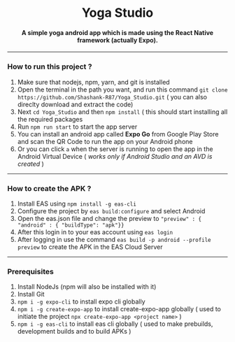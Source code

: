 <h1 align="center" style=>Yoga Studio</h1>
<h4 align="center">A simple yoga android app which is made using the React Native framework (actually Expo).</h4>

<hr/>
<h3 align="left">How to run this project ?</h3>

1. Make sure that nodejs, npm, yarn, and git is installed
2. Open the terminal in the path you want, and run this command `git clone https://github.com/Shashank-R87/Yoga_Studio.git` ( you can also direclty download and extract the code)
3. Next `cd Yoga_Studio` and then `npm install` ( this should start installing all the required packages 
4. Run `npm run start` to start the app server
5. You can install an android app called **Expo Go** from Google Play Store and scan the QR Code to run the app on your Android phone
6. Or you can click `a` when the server is running to open the app in the Android Virtual Device ( *works only if Android Studio and an AVD is created* )
<hr/>

<h3 align="left">How to create the APK ?</h3>

1. Install EAS using `npm install -g eas-cli`
2. Configure the project by `eas build:configure` and select Android
3. Open the eas.json file and change the preview to
    ```"preview" : { "android" : { "buildType": "apk"}}```
4. After this login in to your eas account using `eas login`
5. After logging in use the command `eas build -p android --profile preview` to create the APK in the EAS Cloud Server
<hr/>

<h3 align="left">Prerequisites</h3>

1. Install NodeJs (npm will also be installed with it)
2. Install Git
3. `npm i -g expo-cli` to install expo cli globally
4. `npm i -g create-expo-app` to install create-expo-app globally ( used to initiate the project `npx create-expo-app <project name>` )
5. `npm i -g eas-cli` to install eas cli globally ( used to make prebuilds, development builds and to build APKs )
